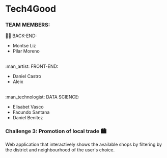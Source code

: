 # Tech4Good

### TEAM MEMBERS:
:construction_worker_woman: BACK-END:
<ul>
  <li>Montse Liz</li>
  <li>Pilar Moreno</li>
</ul>
<br>
:man_artist: FRONT-END:
<ul>
  <li>Daniel Castro</li>
  <li>Aleix</li>
</ul>
<br>
:man_technologist: DATA SCIENCE:
<ul>
  <li>Elisabet Vasco</li>
  <li>Facundo Santana</li>
  <li>Daniel Benítez</li>
</ul>

### Challenge 3: Promotion of local trade :cityscape:
Web application that interactively shows the available shops by filtering by the district and neighbourhood of the user's choice.
